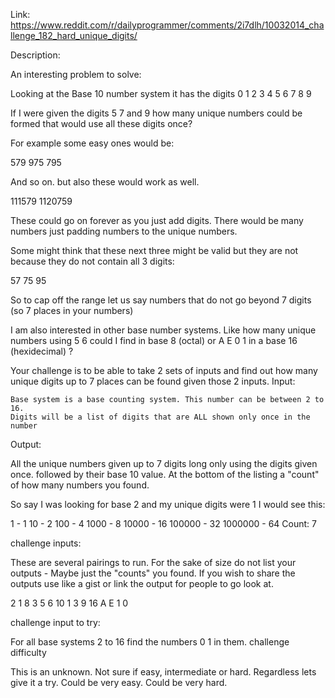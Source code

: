Link: https://www.reddit.com/r/dailyprogrammer/comments/2i7dlh/10032014_challenge_182_hard_unique_digits/

Description:

An interesting problem to solve:

Looking at the Base 10 number system it has the digits 0 1 2 3 4 5 6 7 8 9

If I were given the digits 5 7 and 9 how many unique numbers could be formed that would use all these digits once?

For example some easy ones would be:

579 975 795

And so on. but also these would work as well.

111579 1120759

These could go on forever as you just add digits. There would be many numbers just padding numbers to the unique numbers.

Some might think that these next three might be valid but they are not because they do not contain all 3 digits:

57 75 95

So to cap off the range let us say numbers that do not go beyond 7 digits (so 7 places in your numbers)

I am also interested in other base number systems. Like how many unique numbers using 5 6 could I find in base 8 (octal) or A E 0 1 in a base 16 (hexidecimal) ?

Your challenge is to be able to take 2 sets of inputs and find out how many unique digits up to 7 places can be found given those 2 inputs.
Input:

<Base system> <digits>

    Base system is a base counting system. This number can be between 2 to 16.
    Digits will be a list of digits that are ALL shown only once in the number

Output:

All the unique numbers given up to 7 digits long only using the digits given once. followed by their base 10 value. At the bottom of the listing a "count" of how many numbers you found.

So say I was looking for base 2 and my unique digits were 1 I would see this:

1 - 1
10 - 2
100 - 4
1000 - 8
10000 - 16
100000 - 32
1000000 - 64
Count: 7

challenge inputs:

These are several pairings to run. For the sake of size do not list your outputs - Maybe just the "counts" you found. If you wish to share the outputs use like a gist or link the output for people to go look at.

2 1
8 3 5 6
10 1 3 9
16 A E 1 0

challenge input to try:

For all base systems 2 to 16 find the numbers 0 1 in them.
challenge difficulty

This is an unknown. Not sure if easy, intermediate or hard. Regardless lets give it a try. Could be very easy. Could be very hard.
